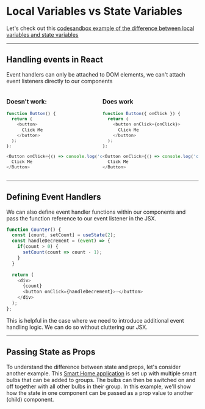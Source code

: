 # Local Variables vs State Variables
Let's check out this [codesandbox example of the difference between local variables and state variables](https://codesandbox.io/s/counter-state-example-0r8stb?file=/src/App.js)

---

## Handling events in React 

Event handlers can only be attached to DOM elements, we can't attach event listeners directly to our components

<div style="display: flex; flex-direction: row; font-size: 0.95em;">
  <div style="width: 50%">
    
### Doesn't work:

```js
function Button() {
  return (
    <button>
      Click Me
    </button>
  );
};

<Button onClick={() => console.log('clicked!')}>
  Click Me
</Button>
```
    
    
  </div>
  <div style="width: 50%">

### Does work

```js
function Button({ onClick }) {
  return (
    <button onClick={onClick}>
      Click Me
    </button>
  );
};

<Button onClick={() => console.log('clicked!')}>
  Click Me
</Button>
```

  </div>
</div>


---

## Defining Event Handlers

We can also define event handler functions within our components and pass the function reference to our event listener in the JSX.

```js
function Counter() {
  const [count, setCount] = useState(2);
  const handleDecrement = (event) => {
    if(count > 0) {
      setCount(count => count - 1);
    }
  }

  return (
    <div>
      {count}
      <button onClick={handleDecrement}>-</button>
    </div>
  );
};
```

This is helpful in the case where we need to introduce additional event handling logic. We can do so without cluttering our JSX.

---

## Passing State as Props

To understand the difference between state and props, let's consider another example. This [Smart Home application](https://codesandbox.io/s/vigilant-minsky-iiykrb) is set up with multiple smart bulbs that can be added to groups. The bulbs can then be switched on and off together with all other bulbs in their group. In this example, we'll show how the state in one component can be passed as a prop value to another (child) component.

